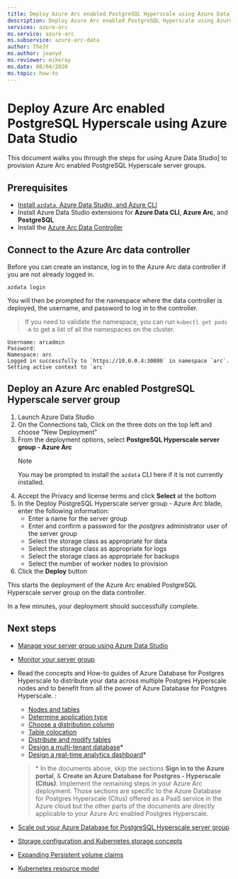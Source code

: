 ```yaml
---
title: Deploy Azure Arc enabled PostgreSQL Hyperscale using Azure Data Studio
description: Deploy Azure Arc enabled PostgreSQL Hyperscale using Azure Data Studio
services: azure-arc
ms.service: azure-arc
ms.subservice: azure-arc-data
author: TheJY
ms.author: jeanyd
ms.reviewer: mikeray
ms.date: 08/04/2020
ms.topic: how-to
---
```


# Deploy Azure Arc enabled PostgreSQL Hyperscale using Azure Data Studio

This document walks you through the steps for using Azure Data Studio] to provision Azure Arc enabled PostgreSQL Hyperscale server groups.

## Prerequisites

- [Install `azdata`, Azure Data Studio, and Azure CLI](install-client-tools.md)
- Install Azure Data Studio extensions for **Azure Data CLI**, **Azure Arc**, and **PostgreSQL** 
- Install the [Azure Arc Data Controller](create-data-controller-using-azdata.md)

## Connect to the Azure Arc data controller

Before you can create an instance, log in to the Azure Arc data controller if you are not already logged in.

```console
azdata login
```

You will then be prompted for the namespace where the data controller is deployed, the username, and password to log in to the controller.

> If you need to validate the namespace, you can run ```kubectl get pods -A``` to get a list of all the namespaces on the cluster.

```console
Username: arcadmin
Password:
Namespace: arc
Logged in successfully to `https://10.0.0.4:30080` in namespace `arc`. Setting active context to `arc`
```

## Deploy an Azure Arc enabled PostgreSQL Hyperscale server group

1. Launch Azure Data Studio
1. On the Connections tab, Click on the three dots on the top left and choose "New Deployment"
1. From the deployment options, select **PostgreSQL Hyperscale server group - Azure Arc**
    >[!NOTE]
    > You may be prompted to install the `azdata` CLI here if it is not currently installed.
1. Accept the Privacy and license terms and click **Select** at the bottom
1. In the Deploy PostgreSQL Hyperscale server group - Azure Arc blade, enter the following information:
   - Enter a name for the server group
   - Enter and confirm a password for the _postgres_ administrator user of the server group
   - Select the storage class as appropriate for data
   - Select the storage class as appropriate for logs
   - Select the storage class as appropriate for backups
   - Select the number of worker nodes to provision
1. Click the **Deploy** button

This starts the deployment of the Azure Arc enabled PostgreSQL Hyperscale server group on the data controller.

In a few minutes, your deployment should successfully complete.

## Next steps
- [Manage your server group using Azure Data Studio](manage-postgresql-hyperscale-server-group-with-azure-data-studio.md)
- [Monitor your server group](monitor-grafana-kibana.md)
- Read the concepts and How-to guides of Azure Database for Postgres Hyperscale to distribute your data across multiple Postgres Hyperscale nodes and to benefit from all the power of Azure Database for Postgres Hyperscale. :
    * [Nodes and tables](../../postgresql/concepts-hyperscale-nodes.md)
    * [Determine application type](../../postgresql/concepts-hyperscale-app-type.md)
    * [Choose a distribution column](../../postgresql/concepts-hyperscale-choose-distribution-column.md)
    * [Table colocation](../../postgresql/concepts-hyperscale-colocation.md)
    * [Distribute and modify tables](../../postgresql/howto-hyperscale-modify-distributed-tables.md)
    * [Design a multi-tenant database](../../postgresql/tutorial-design-database-hyperscale-multi-tenant.md)*
    * [Design a real-time analytics dashboard](../../postgresql/tutorial-design-database-hyperscale-realtime.md)*

    > \* In the documents above, skip the sections **Sign in to the Azure portal**, & **Create an Azure Database for Postgres - Hyperscale (Citus)**. Implement the remaining steps in your Azure Arc deployment. Those sections are specific to the Azure Database for Postgres Hyperscale (Citus) offered as a PaaS service in the Azure cloud but the other parts of the documents are directly applicable to your Azure Arc enabled Postgres Hyperscale.

- [Scale out your Azure Database for PostgreSQL Hyperscale server group](scale-out-postgresql-hyperscale-server-group.md)
- [Storage configuration and Kubernetes storage concepts](storage-configuration.md)
- [Expanding Persistent volume claims](https://kubernetes.io/docs/concepts/storage/persistent-volumes/#expanding-persistent-volumes-claims)
- [Kubernetes resource model](https://github.com/kubernetes/community/blob/master/contributors/design-proposals/scheduling/resources.md#resource-quantities)

